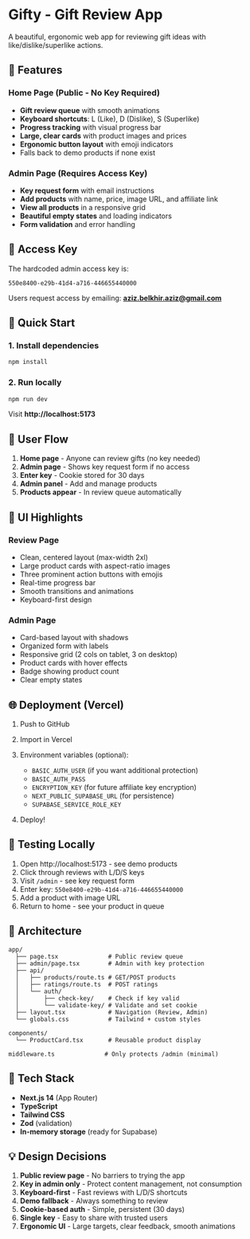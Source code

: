 # Gifty - Gift Review App

A beautiful, ergonomic web app for reviewing gift ideas with like/dislike/superlike actions.

## 🎯 Features

### Home Page (Public - No Key Required)
- **Gift review queue** with smooth animations
- **Keyboard shortcuts**: L (Like), D (Dislike), S (Superlike)
- **Progress tracking** with visual progress bar
- **Large, clear cards** with product images and prices
- **Ergonomic button layout** with emoji indicators
- Falls back to demo products if none exist

### Admin Page (Requires Access Key)
- **Key request form** with email instructions
- **Add products** with name, price, image URL, and affiliate link
- **View all products** in a responsive grid
- **Beautiful empty states** and loading indicators
- **Form validation** and error handling

## 🔑 Access Key

The hardcoded admin access key is:
```
550e8400-e29b-41d4-a716-446655440000
```

Users request access by emailing: **aziz.belkhir.aziz@gmail.com**

## 🚀 Quick Start

### 1. Install dependencies
```powershell
npm install
```

### 2. Run locally
```powershell
npm run dev
```

Visit **http://localhost:5173**

## 📱 User Flow

1. **Home page** - Anyone can review gifts (no key needed)
2. **Admin page** - Shows key request form if no access
3. **Enter key** - Cookie stored for 30 days
4. **Admin panel** - Add and manage products
5. **Products appear** - In review queue automatically

## 🎨 UI Highlights

### Review Page
- Clean, centered layout (max-width 2xl)
- Large product cards with aspect-ratio images
- Three prominent action buttons with emojis
- Real-time progress bar
- Smooth transitions and animations
- Keyboard-first design

### Admin Page
- Card-based layout with shadows
- Organized form with labels
- Responsive grid (2 cols on tablet, 3 on desktop)
- Product cards with hover effects
- Badge showing product count
- Clear empty states

## 🌐 Deployment (Vercel)

1. Push to GitHub
2. Import in Vercel
3. Environment variables (optional):
   - `BASIC_AUTH_USER` (if you want additional protection)
   - `BASIC_AUTH_PASS`
   - `ENCRYPTION_KEY` (for future affiliate key encryption)
   - `NEXT_PUBLIC_SUPABASE_URL` (for persistence)
   - `SUPABASE_SERVICE_ROLE_KEY`

4. Deploy!

## 🎯 Testing Locally

1. Open http://localhost:5173 - see demo products
2. Click through reviews with L/D/S keys
3. Visit `/admin` - see key request form
4. Enter key: `550e8400-e29b-41d4-a716-446655440000`
5. Add a product with image URL
6. Return to home - see your product in queue

## 📁 Architecture

```
app/
  ├── page.tsx              # Public review queue
  ├── admin/page.tsx        # Admin with key protection
  ├── api/
  │   ├── products/route.ts # GET/POST products
  │   ├── ratings/route.ts  # POST ratings
  │   └── auth/
  │       ├── check-key/    # Check if key valid
  │       └── validate-key/ # Validate and set cookie
  ├── layout.tsx            # Navigation (Review, Admin)
  └── globals.css           # Tailwind + custom styles

components/
  └── ProductCard.tsx       # Reusable product display

middleware.ts              # Only protects /admin (minimal)
```

## 🔧 Tech Stack

- **Next.js 14** (App Router)
- **TypeScript**
- **Tailwind CSS**
- **Zod** (validation)
- **In-memory storage** (ready for Supabase)

## 💡 Design Decisions

1. **Public review page** - No barriers to trying the app
2. **Key in admin only** - Protect content management, not consumption
3. **Keyboard-first** - Fast reviews with L/D/S shortcuts
4. **Demo fallback** - Always something to review
5. **Cookie-based auth** - Simple, persistent (30 days)
6. **Single key** - Easy to share with trusted users
7. **Ergonomic UI** - Large targets, clear feedback, smooth animations
